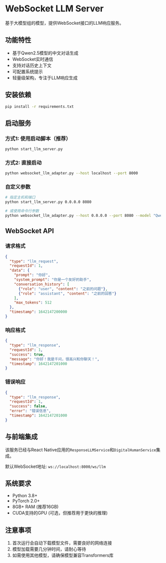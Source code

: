 # WebSocket LLM Server

基于大模型组的模型，提供WebSocket接口的LLM响应服务。

## 功能特性

- 基于Qwen2.5模型的中文对话生成
- WebSocket实时通信
- 支持对话历史上下文
- 可配置系统提示
- 轻量级架构，专注于LLM响应生成

## 安装依赖

```bash
pip install -r requirements.txt
```

## 启动服务

### 方式1: 使用启动脚本（推荐）
```bash
python start_llm_server.py
```

### 方式2: 直接启动
```bash
python websocket_llm_adapter.py --host localhost --port 8000
```

### 自定义参数
```bash
# 指定主机和端口
python start_llm_server.py 0.0.0.0 8080

# 或使用命令行参数
python websocket_llm_adapter.py --host 0.0.0.0 --port 8080 --model "Qwen/Qwen2.5-7B-Instruct"
```

## WebSocket API

### 请求格式
```json
{
  "type": "llm_request",
  "requestId": 1,
  "data": {
    "prompt": "你好",
    "system_prompt": "你是一个友好的助手",
    "conversation_history": [
      {"role": "user", "content": "之前的问题"},
      {"role": "assistant", "content": "之前的回答"}
    ],
    "max_tokens": 512
  },
  "timestamp": 1642147200000
}
```

### 响应格式
```json
{
  "type": "llm_response",
  "requestId": 1,
  "success": true,
  "message": "你好！我是千问，很高兴和你聊天！",
  "timestamp": 1642147201000
}
```

### 错误响应
```json
{
  "type": "llm_response",
  "requestId": 1,
  "success": false,
  "error": "错误信息",
  "timestamp": 1642147201000
}
```

## 与前端集成

该服务已经与React Native应用的`ResponseLLMService`和`DigitalHumanService`集成。

默认WebSocket地址: `ws://localhost:8000/ws/llm`

## 系统要求

- Python 3.8+
- PyTorch 2.0+
- 8GB+ RAM (推荐16GB)
- CUDA支持的GPU (可选，但推荐用于更快的推理)

## 注意事项

1. 首次运行会自动下载模型文件，需要良好的网络连接
2. 模型加载需要几分钟时间，请耐心等待
3. 如需使用其他模型，请确保模型兼容Transformers库